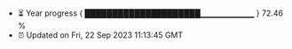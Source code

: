 - ⏳ Year progress { █████████████████████▁▁▁▁▁▁▁▁▁ } 72.46 %
- ⏰ Updated on Fri, 22 Sep 2023 11:13:45 GMT

